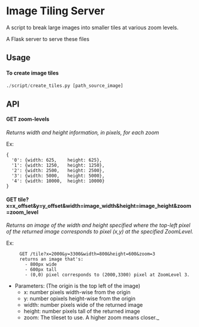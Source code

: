 # Image Tiling Server

A script to break large images into smaller tiles at various zoom levels.

A Flask server to serve these files

## Usage

#### To create image tiles
```python
./script/create_tiles.py [path_source_image]
```

## API

#### GET zoom-levels

_Returns width and height information, in pixels, for each zoom_
   


Ex:
   ```
   {
     '0': {width: 625,    height: 625},
     '1': {width: 1250,   height: 1250},
     '2': {width: 2500,   height: 2500},
     '3': {width: 5000,   height: 5000},
     '4': {width: 10000,  height: 10000}
   }
   ```

#### GET tile?x=x_offset&y=y_offset&width=image_width&height=image_height&zoom=zoom_level

_Returns an image of the width and height specified where
     the top-left pixel of the returned image corresponds to pixel (x,y)
     at the specified ZoomLevel._

Ex:
```
     GET /tile?x=2000&y=3300&width=800&height=600&zoom=3
     returns an image that's:
       - 800px wide
       - 600px tall
       - (0,0) pixel corresponds to (2000,3300) pixel at ZoomLevel 3.
```
   - Parameters: (The origin is the top left of the image)
       - x: number  pixels width-wise from the origin
       - y: number opixels height-wise from the origin
       - width: number  pixels wide of the returned image
       - height: number  pixels tall of the returned image
       - zoom: The tileset to use. A higher zoom means closer._
